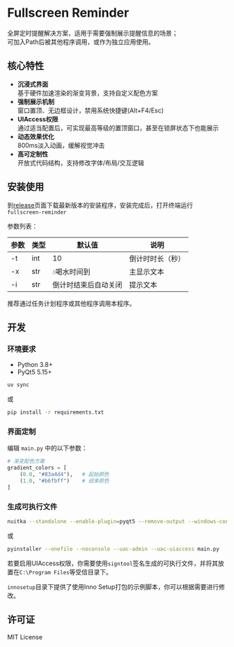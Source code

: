 # Fullscreen Reminder

全屏定时提醒解决方案，适用于需要强制展示提醒信息的场景；  
可加入Path后被其他程序调用，或作为独立应用使用。

## 核心特性

- **沉浸式界面**  
  基于硬件加速渲染的渐变背景，支持自定义配色方案
- **强制展示机制**  
  窗口置顶、无边框设计，禁用系统快捷键(Alt+F4/Esc)
- **UIAccess权限**  
  通过适当配置后，可实现最高等级的置顶窗口，甚至在锁屏状态下也能展示
- **动态效果优化**  
  800ms淡入动画，缓解视觉冲击
- **高可定制性**  
  开放式代码结构，支持修改字体/布局/交互逻辑
  
## 安装使用

到[release]()页面下载最新版本的安装程序，安装完成后，打开终端运行`fullscreen-reminder`

参数列表：

| 参数 | 类型 | 默认值 | 说明                |
|----------|------|--------|---------------------|
| -t  | int  | 10     | 倒计时时长（秒）    |
| -x  | str  | 💧喝水时间到   | 主显示文本  |
| -i  | str  | 倒计时结束后自动关闭   | 提示文本  |

推荐通过任务计划程序或其他程序调用本程序。

## 开发

### 环境要求
- Python 3.8+
- PyQt5 5.15+

```bash
uv sync
```
或

```bash
pip install -r requirements.txt
```

### 界面定制
编辑 `main.py` 中的以下参数：

```python
# 渐变配色方案
gradient_colors = [
    (0.0, "#83a4d4"),   # 起始颜色
    (1.0, "#b6fbff")    # 结束颜色
]
```

### 生成可执行文件
```bash
nuitka --standalone --enable-plugin=pyqt5 --remove-output --windows-console-mode=disable --assume-yes-for-downloads --windows-uac-admin --windows-uac-uiaccess main.py
```
或
```bash
pyinstaller --onefile --noconsole --uac-admin --uac-uiaccess main.py
```

若要启用UIAccess权限，你需要使用`signtool`签名生成的可执行文件，并将其放置在`C:\Program Files`等受信目录下。

`innosetup`目录下提供了使用Inno Setup打包的示例脚本，你可以根据需要进行修改。

## 许可证
MIT License